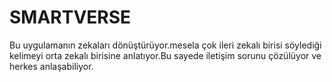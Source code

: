 # SMARTVERSE
Bu uygulamanın zekaları dönüştürüyor.mesela çok ileri zekalı birisi söylediği kelimeyi orta zekalı birisine anlatıyor.Bu sayede iletişim sorunu çözülüyor ve herkes anlaşabiliyor.
